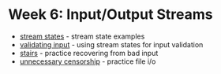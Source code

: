 # Week 6: Input/Output Streams

* [stream states](stream_states) - stream state examples
* [validating input](validating_input) - using stream states for input validation
* [stairs](stairs) - practice recovering from bad input
* [unnecessary censorship](unnecessary_censorship) - practice file i/o